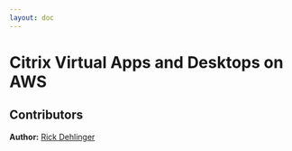 ```yaml
---
layout: doc
---
```

# Citrix Virtual Apps and Desktops on AWS

## Contributors

**Author:** [Rick Dehlinger](mailto:Rick.Dehlinger@Citrix.com)
